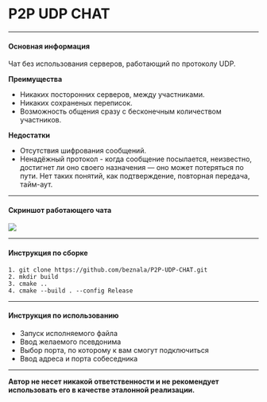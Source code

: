 # P2P UDP CHAT
---
#### Основная информация
Чат без использования серверов, работающий по протоколу UDP.

__Преимущества__
- Никаких посторонних серверов, между участниками.
- Никаких сохраненых переписок.
- Возможность общения сразу с бесконечным количеством участников.

__Недостатки__
- Отсутствия шифрования сообщений.
- Ненадёжный протокол - когда сообщение посылается, неизвестно, достигнет ли оно своего назначения — оно может потеряться по пути. Нет таких понятий, как подтверждение, повторная передача, тайм-аут.

---

#### Скриншот работающего чата

![](https://i.imgur.com/ElrP4SX.png)
___

#### Инструкция по сборке

```
1. git clone https://github.com/beznala/P2P-UDP-CHAT.git
2. mkdir build
3. cmake ..
4. cmake --build . --config Release 
```

___

#### Инструкция по использованию

* Запуск исполняемого файла
* Ввод желаемого псевдонима
* Выбор порта, по которому к вам смогут подключиться
* Ввод адреса и порта собеседника

___

**Автор не несет никакой ответственности и не рекомендует использовать его в качестве эталонной реализации.**